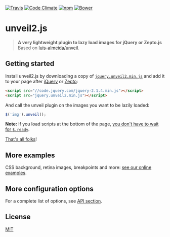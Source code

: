 [![Travis](https://img.shields.io/travis/nabble/unveil2.svg)](https://travis-ci.org/nabble/unveil2)
[![Code Climate](https://img.shields.io/codeclimate/github/nabble/unveil2.svg)](https://codeclimate.com/github/nabble/unveil2)
[![npm](https://img.shields.io/npm/v/unveil2.svg)](https://www.npmjs.com/package/unveil2)
[![Bower](https://img.shields.io/bower/v/unveil2.svg)](http://bower.io/search/?q=unveil2)

# unveil2.js

> __A very lightweight plugin to lazy load images for jQuery or Zepto.js__  
> Based on [luis-almeida/unveil](https://github.com/luis-almeida/unveil).

## Getting started

Install unveil2.js by downloading a copy of [`jquery.unveil2.min.js`](https://raw.githubusercontent.com/nabble/unveil2/develop/dist/jquery.unveil2.min.js) and add it to your page after [jQuery](http://jquery.com) or [Zepto](http://zeptojs.com):

```html
<script src="//code.jquery.com/jquery-2.1.4.min.js"></script>
<script src="jquery.unveil2.min.js"></script>
```

And call the unveil plugin on the images you want to be lazily loaded:

```js
$('img').unveil();
```

__Note:__ If you load scripts at the bottom of the page, [you don't have to wait for `$.ready`](http://stackoverflow.com/a/9558601/938297).

[That's all folks](https://www.youtube.com/watch?v=gBzJGckMYO4)!

## More examples

CSS background, retina images, breakpoints and more: [see our online examples](https://nabble.github.io/unveil2/docs/index.html).

## More configuration options

For a complete list of options, see [API section](https://nabble.github.io/unveil2/docs/api.html).

## License

[MIT](http://opensource.org/licenses/MIT)